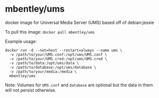 mbentley/ums
============

docker image for Universal Media Server (UMS)
based off of debian:jessie

To pull this image:
`docker pull mbentley/ums`

Example usage:
```
docker run -d --net=host --restart=always --name ums \
  -v /path/to/your/UMS.conf:/opt/ums/UMS.conf \
  -v /path/to/your/UMS.cred:/opt/ums/UMS.cred \
  -v /path/to/data:/opt/ums/data \
  -v /path/to/database:/opt/ums/database \
  -v /path/to/your/media:/media \
  mbentley/ums
```

Note: Volumes for `UMS.conf` and `database` are optional but the data in them will not persist otherwise.
